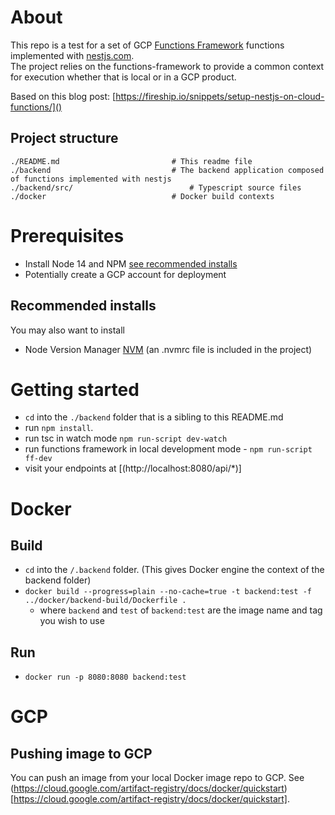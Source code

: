 # About
This repo is a  test for a set of GCP [Functions Framework](https://cloud.google.com/functions/docs/functions-framework) functions implemented with [nestjs.com](https://nestjs.com/).  
The project relies on the functions-framework to provide a common context for execution whether that is local or in a GCP product.

Based on this blog post: [https://fireship.io/snippets/setup-nestjs-on-cloud-functions/]()

## Project structure
    ./README.md                         # This readme file
    ./backend                           # The backend application composed of functions implemented with nestjs
    ./backend/src/                          # Typescript source files
    ./docker                            # Docker build contexts

# Prerequisites
- Install Node 14 and NPM [see recommended installs](#recommended-installs)
- Potentially create a GCP account for deployment

## Recommended installs
You may also want to install
- Node Version Manager [NVM](https://github.com/nvm-sh/nvm) (an .nvmrc file is included in the project)

# Getting started
- `cd` into the `./backend` folder that is a sibling to this README.md
- run `npm install`.
- run tsc in watch mode `npm run-script dev-watch`
- run functions framework in local development mode - `npm run-script ff-dev`
- visit your endpoints at [(http://localhost:8080/api/*)]


# Docker
## Build
- `cd` into the `/.backend` folder. (This gives Docker engine the context of the backend folder)
- `docker build --progress=plain --no-cache=true -t backend:test -f ../docker/backend-build/Dockerfile .`
  - where `backend` and `test` of `backend:test` are the image name and tag you wish to use

## Run
- `docker run -p 8080:8080 backend:test`

# GCP
## Pushing image to GCP
You can push an image from your local Docker image repo to GCP. 
See (https://cloud.google.com/artifact-registry/docs/docker/quickstart)[https://cloud.google.com/artifact-registry/docs/docker/quickstart]. 